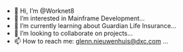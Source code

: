 - 👋 Hi, I’m @Worknet8
- 👀 I’m interested in Mainframe Development...
- 🌱 I’m currently learning about Guardian Life Insurance...
- 💞️ I’m looking to collaborate on projects...
- 📫 How to reach me: glenn.nieuwenhuis@dxc.com ...

<!---
Worknet8/Worknet8 is a ✨ special ✨ repository because its `README.md` (this file) appears on your GitHub profile.
You can click the Preview link to take a look at your changes.
--->

